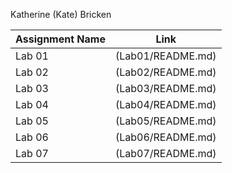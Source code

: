 Katherine (Kate) Bricken

|Assignment Name | Link | 
|----------------|------|
|Lab 01|(Lab01/README.md)|
|Lab 02|(Lab02/README.md)|
|Lab 03|(Lab03/README.md)|
|Lab 04|(Lab04/README.md)|
|Lab 05|(Lab05/README.md)|
|Lab 06|(Lab06/README.md)|
|Lab 07|(Lab07/README.md)|
